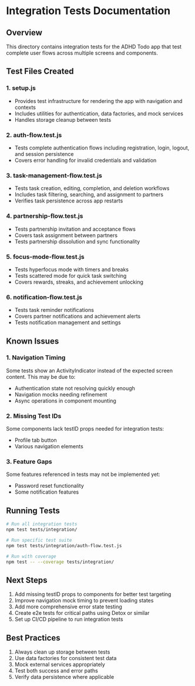# Integration Tests Documentation

## Overview

This directory contains integration tests for the ADHD Todo app that test complete user flows across multiple screens and components.

## Test Files Created

### 1. setup.js

- Provides test infrastructure for rendering the app with navigation and contexts
- Includes utilities for authentication, data factories, and mock services
- Handles storage cleanup between tests

### 2. auth-flow.test.js

- Tests complete authentication flows including registration, login, logout, and session persistence
- Covers error handling for invalid credentials and validation

### 3. task-management-flow.test.js

- Tests task creation, editing, completion, and deletion workflows
- Includes task filtering, searching, and assignment to partners
- Verifies task persistence across app restarts

### 4. partnership-flow.test.js

- Tests partnership invitation and acceptance flows
- Covers task assignment between partners
- Tests partnership dissolution and sync functionality

### 5. focus-mode-flow.test.js

- Tests hyperfocus mode with timers and breaks
- Tests scattered mode for quick task switching
- Covers rewards, streaks, and achievement unlocking

### 6. notification-flow.test.js

- Tests task reminder notifications
- Covers partner notifications and achievement alerts
- Tests notification management and settings

## Known Issues

### 1. Navigation Timing

Some tests show an ActivityIndicator instead of the expected screen content. This may be due to:

- Authentication state not resolving quickly enough
- Navigation mocks needing refinement
- Async operations in component mounting

### 2. Missing Test IDs

Some components lack testID props needed for integration tests:

- Profile tab button
- Various navigation elements

### 3. Feature Gaps

Some features referenced in tests may not be implemented yet:

- Password reset functionality
- Some notification features

## Running Tests

```bash
# Run all integration tests
npm test tests/integration/

# Run specific test suite
npm test tests/integration/auth-flow.test.js

# Run with coverage
npm test -- --coverage tests/integration/
```

## Next Steps

1. Add missing testID props to components for better test targeting
2. Improve navigation mock timing to prevent loading states
3. Add more comprehensive error state testing
4. Create e2e tests for critical paths using Detox or similar
5. Set up CI/CD pipeline to run integration tests

## Best Practices

1. Always clean up storage between tests
2. Use data factories for consistent test data
3. Mock external services appropriately
4. Test both success and error paths
5. Verify data persistence where applicable
